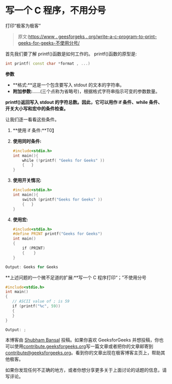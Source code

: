 # 写一个 C 程序，不用分号

打印“极客为极客”

> 原文:[https://www . geesforgeks . org/write-a-c-program-to-print-geeks-for-geeks-不使用分号/](https://www.geeksforgeeks.org/write-a-c-program-to-print-geeks-for-geeks-without-using-a-semicolon/)

首先我们要了解 printf()函数是如何工作的。
printf()函数的原型是:

```cpp
int printf( const char *format , ...)

```

**参数**

*   **格式:**这是一个包含要写入 stdout 的文本的字符串。
*   **附加参数:**……(三个点称为省略号)，根据格式字符串指示可变的参数数量。

**printf()返回写入 stdout 的字符总数。因此，它可以用作 if 条件、while 条件、开关大小写和宏中的条件检查。**

让我们逐一看看这些条件。

1.  **使用 if 条件:**T0】
2.  **使用同时条件:**

    ```cpp
    #include<stdio.h>
    int main(){
        while (!printf( "Geeks for Geeks" ))
        {   }
    }
    ```

3.  **使用开关情况:**

    ```cpp
    #include<stdio.h>
    int main(){
        switch (printf("Geeks for Geeks" ))
        {   }
    }
    ```

4.  **使用宏:**

    ```cpp
    #include<stdio.h>
    #define PRINT printf("Geeks for Geeks")
    int main()
    {
        if (PRINT)
        {    }
    }
    ```

```cpp
Output: Geeks for Geeks

```

**上述问题的一个微不足道的扩展:**写一个 C 程序打印“；”不使用分号

```cpp
#include<stdio.h>
int main()
{   
   // ASCII value of ; is 59
   if (printf("%c", 59))
   {
   }
}
```

```cpp
Output: ;

```

本博客由 [Shubham Bansal](https://www.facebook.com/banalshubham) 投稿。如果你喜欢 GeeksforGeeks 并想投稿，你也可以使用[contribute.geeksforgeeks.org](http://www.contribute.geeksforgeeks.org)写一篇文章或者把你的文章邮寄到 contribute@geeksforgeeks.org。看到你的文章出现在极客博客主页上，帮助其他极客。

如果你发现任何不正确的地方，或者你想分享更多关于上面讨论的话题的信息，请写评论。